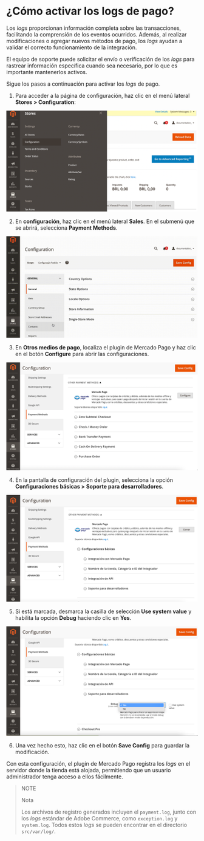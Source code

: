 # ¿Cómo activar los logs de pago?

Los _logs_ proporcionan información completa sobre las transacciones, facilitando la comprensión de los eventos ocurridos. Además, al realizar modificaciones o agregar nuevos métodos de pago, los _logs_ ayudan a validar el correcto funcionamiento de la integración.

El equipo de soporte puede solicitar el envío o verificación de los _logs_ para rastrear información específica cuando sea necesario, por lo que es importante mantenerlos activos.

Sigue los pasos a continuación para activar los _logs_ de pago.

1. Para acceder a la página de configuración, haz clic en el menú lateral **Stores > Configuration**:

![Configuración](/images/adobe-commerce/logs-configuration-es.png)

2. En **configuración**, haz clic en el menú lateral **Sales**. En el submenú que se abrirá, selecciona **Payment Methods**.

![Medios](/images/adobe-commerce/logs-payment-method-es.gif)

3. En **Otros medios de pago**, localiza el plugin de Mercado Pago y haz clic en el botón **Configure** para abrir las configuraciones.

![Configure](/images/adobe-commerce/logs-configure-es.png)

4. En la pantalla de configuración del plugin, selecciona la opción **Configuraciones básicas > Soporte para desarrolladores**.

![Support](/images/adobe-commerce/logs-support-es.png)

5. Si está marcada, desmarca la casilla de selección **Use system value** y habilita la opción **Debug** haciendo clic en **Yes**.

![Debug](/images/adobe-commerce/logs-debug-es.png)

6. Una vez hecho esto, haz clic en el botón **Save Config** para guardar la modificación.

Con esta configuración, el plugin de Mercado Pago registra los _logs_ en el servidor donde la tienda está alojada, permitiendo que un usuario administrador tenga acceso a ellos fácilmente.

> NOTE
>
> Nota
>
> Los archivos de registro generados incluyen el `payment.log`, junto con los _logs_ estándar de Adobe Commerce, como `exception.log` y `system.log`. Todos estos _logs_ se pueden encontrar en el directorio `src/var/log/`.